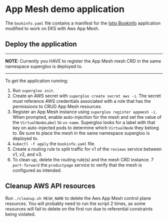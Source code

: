 # App Mesh demo application
The `bookinfo.yaml` file contains a manifest for the [Istio Bookinfo](https://istio.io/docs/examples/bookinfo/) 
application modified to work on EKS with Aws App Mesh.

## Deploy the application

---
**NOTE**: Currently you HAVE to register the App Mesh mesh CRD in the same namespace supergloo is deployed to.

---

To get the application running:
1. Run `supergloo init`.
2. Create an AWS secret with `supergloo create secret aws -i`. The secret must reference AWS credentials associated with 
a role that has the permissions to CRUD App Mesh resources.
3. Register an App Mesh instance using `supergloo register appmesh -i`. When prompted, enable auto-injection for the mesh 
and set the value of the `VirtualNodeLabel` to `vn-name`. Supergloo looks for a label with that key on auto-injected pods 
to determine which `VirtualNode` they belong to. Be sure to place the mesh in the same namespace supergloo is deployed to.
4. `kubectl -f apply` the `bookinfo.yaml` file.
5. Create a routing rule to split traffic for v1 of the `reviews` service between v1, v2, and v3.
6. To clean up, delete the routing rule(s) and the mesh CRD instance.
7 `port-forward` the `productpage` service to verify that the mesh is configured as intended.

## Cleanup AWS API resources
Run `./cleanup.sh MESH_NAME` to delete the Aws App Mesh control plane resources. You will probably need to run the 
script 2 times, as some resources will fail to delete on the first run due to referential constraints being violated.